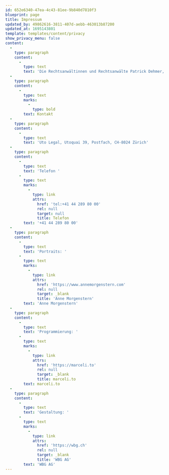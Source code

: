 ```yaml
---
id: 652e6340-47ea-4c43-81ee-9b840d7810f3
blueprint: page
title: Impressum
updated_by: 49862616-3811-407d-aebb-463013b87200
updated_at: 1695143801
template: templates/content/privacy
show_privacy_menu: false
content:
  -
    type: paragraph
    content:
      -
        type: text
        text: 'Die Rechtsanwältinnen und Rechtsanwälte Patrick Dehmer, Stephan W. Feierabend, Dr. Annatina Menn, Dr. Marco Neeser, Gianandrea Prader und Dr. Alesch Staehelin sind gemeinsam verantwortlich für den Inhalt dieser Website.'
  -
    type: paragraph
    content:
      -
        type: text
        marks:
          -
            type: bold
        text: Kontakt
  -
    type: paragraph
    content:
      -
        type: text
        text: 'Uto Legal, Utoquai 39, Postfach, CH-8024 Zürich'
  -
    type: paragraph
    content:
      -
        type: text
        text: 'Telefon '
      -
        type: text
        marks:
          -
            type: link
            attrs:
              href: 'tel:+41 44 289 80 00'
              rel: null
              target: null
              title: Telefon
        text: '+41 44 289 80 00'
  -
    type: paragraph
    content:
      -
        type: text
        text: 'Portraits: '
      -
        type: text
        marks:
          -
            type: link
            attrs:
              href: 'https://www.annemorgenstern.com'
              rel: null
              target: _blank
              title: 'Anne Morgenstern'
        text: 'Anne Morgenstern'
  -
    type: paragraph
    content:
      -
        type: text
        text: 'Programmierung: '
      -
        type: text
        marks:
          -
            type: link
            attrs:
              href: 'https://marceli.to'
              rel: null
              target: _blank
              title: marceli.to
        text: marceli.to
  -
    type: paragraph
    content:
      -
        type: text
        text: 'Gestaltung: '
      -
        type: text
        marks:
          -
            type: link
            attrs:
              href: 'https://wbg.ch'
              rel: null
              target: _blank
              title: 'WBG AG'
        text: 'WBG AG'
---
```

